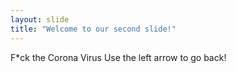 ```yaml
---
layout: slide
title: "Welcome to our second slide!"
---
```

F*ck the Corona Virus
Use the left arrow to go back!
